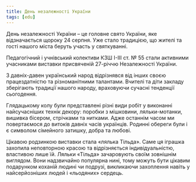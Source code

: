 ```yaml
---
title: День незалежності України
tags: [edu]
---
```


День незалежності України – це головне свято України, яке відзначається щороку 24 серпня. Уже стало традицією, що жителі та гості нашого міста беруть участь у святкуванні.

Педагогічний і учнівський колективи КЗШ І-ІІІ ст. № 55 стали активними учасниками виставки присвяченій 27-річчю Незалежності України.

З давніх-давен український народ відрізнявся від інших своєю працездатністю та різноманітними талантами. Вчителі та діти закладу зберігають традиції нашого народу, враховуючи сучасні тенденції сьогодення.

Глядацькому колу були представлені різні види робіт у виконанні найсучасніших технік декору: поробки з мішковини, ляльки-мотанки, вишивка бісером, стрічками та нитками. Адже останнім часом ми повертаємося до витоків давніх часів українців. Родинні обереги були і є символом сімейного затишку, добра та любові.

Цікавою родзинкою виставки стала «лялька Тільда». Саме ця іграшка захопила неповторною красою та відрізняється індивідуальністю, властивою лише їй. Ляльки «Тільда» зачаровують своїм зовнішнім виглядом. Вони надзвичайно популярна нині, тому можуть бути цікавим подарунком коханій людині чи подрузі, викликаючи захоплення навіть у найсерйозніших людей і «льодяних» сердець.

<slideshow id="72157699063495121"></slideshow>
